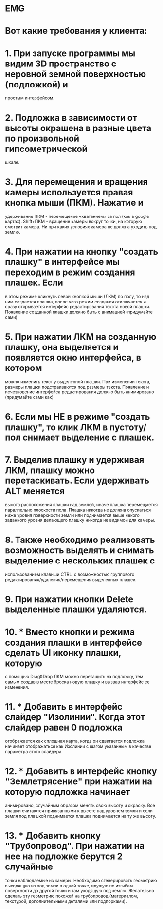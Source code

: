 # EMG
# Вот какие требования у клиента:
# 1. При запуске программы мы видим 3D пространство с неровной земной поверхностью (подложкой) и
простым интерфейсом.
# 2. Подложка в зависимости от высоты окрашена в разные цвета по произвольной гипсометрической
шкале.
# 3. Для перемещения и вращения камеры используется правая кнопка мыши (ПКМ). Нажатие и
удерживание ПКМ - перемещение «хватанием» за пол (как в google картах). Shift+ПКМ - вращение
камеры вокруг точки, на которую смотрит камера. Ни при каких условиях камера не должна уходить
под землю.
# 4. При нажатии на кнопку &quot;создать плашку&quot; в интерфейсе мы переходим в режим создания плашек. Если
в этом режиме кликнуть левой кнопкой мыши (ЛКМ) по полу, то над ним создается плашка, после чего
режим создания отключается и сразу открывается интерфейс редактирования текста новой плашки.
Появление созданной плашки должно быть с анимацией (придумайте сами).
# 5. При нажатии ЛКМ на созданную плашку, она выделяется и появляется окно интерфейса, в котором
можно изменить текст у выделенной плашки. При изменении текста, размеры плашки подстраиваются
под размеры текста. Появление и исчезновение интерфейса редактирования должно быть
анимировано (придумайте сами как).
# 6. Если мы НЕ в режиме &quot;создать плашку&quot;, то клик ЛКМ в пустоту/пол снимает выделение с плашек.
# 7. Выделив плашку и удерживая ЛКМ, плашку можно перетаскивать. Если удерживать ALT меняется
высота расположения плашки над землей, иначе плашка перемещается параллельно плоскости пола.
Плашка никогда не должна опускаться ниже уровня поверхности земли или поднимается выше некого
заданного уровня делающего плашку никогда не видимой для камеры.
# 8. Также необходимо реализовать возможность выделять и снимать выделение с нескольких плашек с
использованием клавиши CTRL, с возможностью группового редактирования/удаления/перемещения
выделенных плашек.
# 9. При нажатии кнопки Delete выделенные плашки удаляются.
# 10. * Вместо кнопки и режима создания плашки в интерфейсе сделать UI иконку плашки, которую
с помощью Drag&amp;Drop ЛКМ можно перетащить на подложку, тем самым создав в месте
броска новую плашку и вызвав интерфейс ее изменения.

# 11. * Добавить в интерфейс слайдер &quot;Изолинии&quot;. Когда этот слайдер равен 0 подложка
отображается как сплошная карта, когда он сдвигается подложка начинает отображаться как
Изолинии с шагом указанным в качестве параметра этого слайдера.
# 12. * Добавить в интерфейс кнопку &quot;Землетрясение&quot; при нажатии на которую подложка начинает
анимировано, случайным образом менять свою высоту и окраску. Все плашки считаются
привязанными к высоте над уровнем земли и если земля под плашкой поднимается плашка
поднимается на ту же высоту.
# 13. * Добавить кнопку &quot;Трубопровод&quot;. При нажатии на нее на подложке берутся 2 случайные
точки наблюдаемые из камеры. Необходимо сгенерировать геометрию выходящую из под
земли в одной точке, идущую по изгибам поверхности до другой точки и там уходящую под
землю. Желательно сделать эту геометрию похожей на трубопровод (материалом, текстурой,
дополнительными деталями или подпорками).
